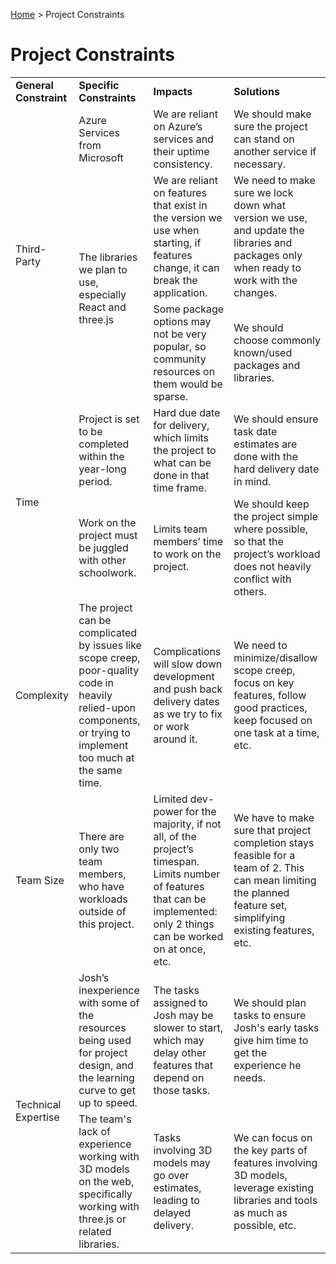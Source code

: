[Home](../README.md) > Project Constraints

# Project Constraints

<table>
    <tr>
        <td><b>General Constraint</b></td>
        <td><b>Specific Constraints</b></td>
        <td><b>Impacts</b></td>
        <td><b>Solutions</b></td>
    </tr>
    <tr>
        <td rowspan="3">Third-Party</td>
        <td>Azure Services from Microsoft</td>
        <td>We are reliant on Azure’s services and their uptime consistency.</td>
        <td>We should make sure the project can stand on another service if necessary.</td>
    </tr>
    <tr>
        <td rowspan="2">The libraries we plan to use, especially React and three.js</td>
        <td>We are reliant on features that exist in the version we use when starting, if features change, it can break the application.</td>
        <td>We need to make sure we lock down what version we use, and update the libraries and packages only when ready to work with the changes.</td>
    </tr>
    <tr>
        <td>Some package options may not be very popular, so community resources on them would be sparse.</td>
        <td>We should choose commonly known/used packages and libraries.</td>
    </tr>
    <tr>
        <td rowspan="2">Time</td>
        <td>Project is set to be completed within the year-long period.</td>
        <td>Hard due date for delivery, which limits the project to what can be done in that time frame.</td>
        <td>We should ensure task date estimates are done with the hard delivery date in mind.</td>
    </tr>
    <tr>
        <td>Work on the project must be juggled with other schoolwork.</td>
        <td>Limits team members’ time to work on the project.</td>
        <td>We should keep the project simple where possible, so that the project’s workload does not heavily conflict with others.</td>
    </tr>
    <tr>
        <td>Complexity</td>
        <td>The project can be complicated by issues like scope creep, poor-quality code in heavily relied-upon components, or trying to implement too much at the same time.</td>
        <td>Complications will slow down development and push back delivery dates as we try to fix or work around it.</td>
        <td>We need to minimize/disallow scope creep, focus on key features, follow good practices, keep focused on one task at a time, etc.</td>
    </tr>
    <tr>
        <td>Team Size</td>
        <td>There are only two team members, who have workloads outside of this project.</td>
        <td>Limited dev-power for the majority, if not all, of the project’s timespan. Limits number of features that can be implemented: only 2 things can be worked on at once, etc.</td>
        <td>We have to make sure that project completion stays feasible for a team of 2. This can mean limiting the planned feature set, simplifying existing features, etc.</td>
    </tr>
    <tr>
        <td rowspan="2">Technical Expertise</td>
        <td>Josh’s inexperience with some of the resources being used for project design, and the learning curve to get up to speed.</td>
        <td>The tasks assigned to Josh may be slower to start, which may delay other features that depend on those tasks.</td>
        <td>We should plan tasks to ensure Josh's early tasks give him time to get the experience he needs.</td>
    </tr>
    <tr>
        <td>The team's lack of experience working with 3D models on the web, specifically working with three.js or related libraries.</td>
        <td>Tasks involving 3D models may go over estimates, leading to delayed delivery.</td>
        <td>We can focus on the key parts of features involving 3D models, leverage existing libraries and tools as much as possible, etc.</td>
    </tr>
</table>

